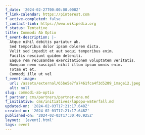 ```yaml
---
f_date: '2024-02-27T00:00:00.000Z'
f_link-calendar: https://pinterest.com
f_active-completed: false
f_contact-link: https://www.wikipedia.org
f_status: Tentative
title: Commodi Ab Optio
f_event-description: |-
  Atque nihil debitis pariatur ab.
  Sed temporibus dolor ipsam dolorem dicta.
  Velit sed impedit et aut sequi temporibus enim.
  Facilis nesciunt quidem deleniti.
  Eaque rem recusandae exercitationem voluptatem veritatis.
  Numquam nemo suscipit nihil illum ipsum omnis enim.
  Totam et et.
  Commodi illo ut vel
f_event-image:
  url: /assets/external/65be5e7fa7461fca4f3d5209_image12.jpeg
  alt: null
slug: commodi-ab-optio
f_partner: cms/partners/partner-one.md
f_initiative: cms/initiatives/lapopu-waterfall.md
updated-on: '2024-02-03T17:21:17.648Z'
created-on: '2024-02-03T17:21:17.648Z'
published-on: '2024-02-03T17:30:40.925Z'
layout: '[event].html'
tags: event
---
```



